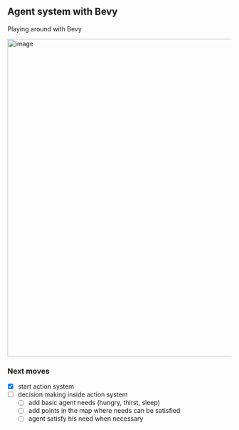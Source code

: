 ## Agent system with Bevy

Playing around with Bevy

<img width="1009" height="712" alt="image" src="https://github.com/user-attachments/assets/bf0812c2-9323-4e53-8ad8-000613f6a4e0" />


### Next moves

- [x] start action system
- [ ] decision making inside action system
  - [ ] add basic agent needs (hungry, thirst, sleep)
  - [ ] add points in the map where needs can be satisfied
  - [ ] agent satisfy his need when necessary
